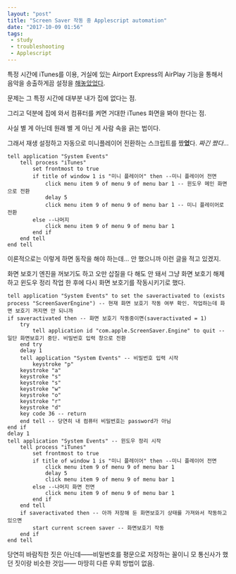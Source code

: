 ```yaml
---
layout: "post"
title: "Screen Saver 작동 중 Applescript automation"
date: "2017-10-09 01:56"
tags:
 - study
 - troubleshooting
 - Applescript
---
```


특정 시간에 iTunes를 이용, 거실에 있는 Airport Express의 AirPlay 기능을 통해서 음악을 송출하게끔 설정을 [해놓았었다](http://canor.cf/2017/10/09/applescript로-iTunes에서-음악-재생하기/).

문제는 그 특정 시간에 대부분 내가 집에 없다는 점.

그리고 덕분에 집에 와서 컴퓨터를 켜면 거대한 iTunes 화면을 봐야 한다는 점.

사실 별 게 아닌데 원래 별 게 아닌 게 사람 속을 긁는 법이다.

그래서 재생 설정하고 자동으로 미니플레이어 전환하는 스크립트를 짰**었**다. *짜긴 짰다*...

```
tell application "System Events"
	tell process "iTunes"
		set frontmost to true
		if title of window 1 is "미니 플레이어" then --미니 플레이어 전면
			click menu item 9 of menu 9 of menu bar 1 -- 윈도우 메인 화면으로 전환
			delay 5
			click menu item 9 of menu 9 of menu bar 1 -- 미니 플레이어로 전환
		else --나머지
			click menu item 9 of menu 9 of menu bar 1
		end if
	end tell
end tell
```

이론적으로는 이렇게 하면 동작을 해야 하는데... 안 했으니까 이런 글을 적고 있겠지.

화면 보호기 엔진을 꺼보기도 하고 오만 삽질을 다 해도 안 돼서 그냥 화면 보호기 해제하고 윈도우 정리 작업 한 후에 다시 화면 보호기를 작동시키기로 했다.

```
tell application "System Events" to set the saveractivated to (exists process "ScreenSaverEngine") -- 현재 화면 보호기 작동 여부 확인. 작업하는데 화면 보호기 꺼지면 안 되니까
if saveractivated then -- 화면 보호기 작동중이면(saveractivated = 1)
	try
		tell application id "com.apple.ScreenSaver.Engine" to quit -- 일단 화면보호기 중단. 비밀번호 입력 창으로 전환
	end try
	delay 1
	tell application "System Events" -- 비밀번호 입력 시작
		keystroke "p"
    keystroke "a"
    keystroke "s"
    keystroke "s"
    keystroke "w"
    keystroke "o"
    keystroke "r"
    keystroke "d"
    key code 36 -- return
	end tell -- 당연히 내 컴퓨터 비밀번호는 password가 아님
end if
delay 1
tell application "System Events" -- 윈도우 정리 시작
	tell process "iTunes"
		set frontmost to true
		if title of window 1 is "미니 플레이어" then --미니 플레이어 전면
			click menu item 9 of menu 9 of menu bar 1
			delay 5
			click menu item 9 of menu 9 of menu bar 1
		else --나머지 화면 전면
			click menu item 9 of menu 9 of menu bar 1
		end if
	end tell
	if saveractivated then -- 아까 저장해 둔 화면보호기 상태를 가져와서 작동하고 있으면
		start current screen saver -- 화면보호기 작동
	end if
end tell
```

당연히 바람직한 짓은 아닌데——비밀번호를 평문으로 저장하는 꼴이니 모 통신사가 했던 짓이랑 비슷한 것임—— 마땅히 다른 우회 방법이 없음.
